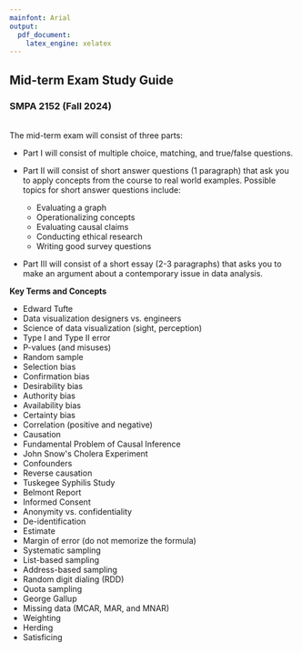 ```yaml
---
mainfont: Arial
output:
  pdf_document: 
    latex_engine: xelatex
---
```


## Mid-term Exam Study Guide
### SMPA 2152 (Fall 2024)
<br>
The mid-term exam will consist of three parts:

* Part I will consist of multiple choice, matching, and true/false questions.

* Part II will consist of short answer questions (1 paragraph) that ask you to apply concepts from the course to real world examples. Possible topics for short answer questions include:

    * Evaluating a graph
    * Operationalizing concepts
    * Evaluating causal claims
    * Conducting ethical research
    * Writing good survey questions

* Part III will consist of a short essay (2-3 paragraphs) that asks you to make an argument about a contemporary issue in data analysis.

**Key Terms and Concepts**

* Edward Tufte
* Data visualization designers vs. engineers
* Science of data visualization (sight, perception)
* Type I and Type II error
* P-values (and misuses)
* Random sample
* Selection bias
* Confirmation bias
* Desirability bias
* Authority bias
* Availability bias
* Certainty bias
* Correlation (positive and negative)
* Causation
* Fundamental Problem of Causal Inference
* John Snow's Cholera Experiment
* Confounders
* Reverse causation
* Tuskegee Syphilis Study
* Belmont Report
* Informed Consent
* Anonymity vs. confidentiality
* De-identification
* Estimate
* Margin of error (do not memorize the formula)
* Systematic sampling
* List-based sampling
* Address-based sampling
* Random digit dialing (RDD)
* Quota sampling
* George Gallup
* Missing data (MCAR, MAR, and MNAR)
* Weighting
* Herding
* Satisficing

